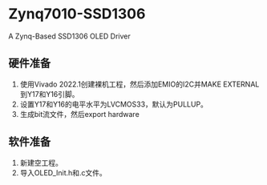 # Zynq7010-SSD1306
A Zynq-Based SSD1306 OLED Driver
## 硬件准备
1. 使用Vivado 2022.1创建裸机工程，然后添加EMIO的I2C并MAKE EXTERNAL到Y17和Y16引脚。  
2. 设置Y17和Y16的电平水平为LVCMOS33，默认为PULLUP。  
3. 生成bit流文件，然后export hardware
## 软件准备
1. 新建空工程。  
2. 导入OLED_Init.h和.c文件。 
